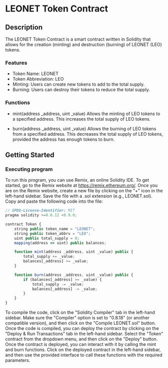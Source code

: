 # LEONET Token Contract

## Description
The LEONET Token Contract is a smart contract written in Solidity that allows for the creation (minting) and destruction (burning) of LEONET (LEO) tokens.

### Features

* Token Name: LEONET
* Token Abbreviation: LEO
* Minting: Users can create new tokens to add to the total supply.
* Burning: Users can destroy their tokens to reduce the total supply.

### Functions
* mint(address _address, uint _value)
  Allows the minting of LEO tokens to a specified address. This increases the total supply of LEO tokens.

* burn(address _address, uint _value)
  Allows the burning of LEO tokens from a specified address. This decreases the total supply of LEO tokens, provided the address has enough     tokens to burn.

## Getting Started

### Executing program

To run this program, you can use Remix, an online Solidity IDE. To get started, go to the Remix website at https://remix.ethereum.org/.
Once you are on the Remix website, create a new file by clicking on the "+" icon in the left-hand sidebar. Save the file with a .sol extension (e.g., LEONET.sol). Copy and paste the following code into the file:

```javascript
// SPDX-License-Identifier: MIT
pragma solidity >=0.6.12 <0.9.0;

contract Token {
    string public token_name = "LEONET";
    string public token_abbrv = "LEO";
    uint public total_supply = 0;
    mapping(address => uint) public balances;

    function mint(address _address, uint _value) public {
        total_supply += _value;
        balances[_address] += _value; 
    }

    function burn(address _address, uint _value) public {
        if (balances[_address] >= _value) {
            total_supply -= _value;
            balances[_address] -= _value; 
        }
    }
}

```

To compile the code, click on the "Solidity Compiler" tab in the left-hand sidebar. Make sure the "Compiler" option is set to "0.8.18" (or another compatible version), and then click on the "Compile LEONET.sol" button.
Once the code is compiled, you can deploy the contract by clicking on the "Deploy & Run Transactions" tab in the left-hand sidebar. Select the "Token" contract from the dropdown menu, and then click on the "Deploy" button.
Once the contract is deployed, you can interact with it by calling the mint and burn functions. Click on the deployed contract in the left-hand sidebar, and then use the provided interface to call these functions with the required parameters.
